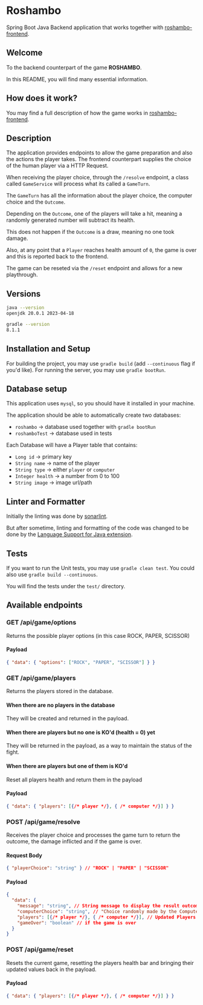 # Roshambo

Spring Boot Java Backend application that works together with [roshambo-frontend][roshambo-frontend-git].

## Welcome

To the backend counterpart of the game **ROSHAMBO**.

In this README, you will find many essential information.

## How does it work?

You may find a full description of how the game works in [roshambo-frontend][roshambo-frontend-git].

## Description

The application provides endpoints to allow the game preparation and also the actions the player takes.
The frontend counterpart supplies the choice of the human player via a HTTP Request.

When receiving the player choice, through the `/resolve` endpoint,
a class called `GameService` will process what its called a `GameTurn`.

The `GameTurn` has all the information about the player choice, the computer choice and the `Outcome`.

Depending on the `Outcome`, one of the players will take a hit, meaning a randomly generated number will subtract its health.

This does not happen if the `Outcome` is a draw, meaning no one took damage.

Also, at any point that a `Player` reaches health amount of `0`, the game is over and this is reported back to the frontend.

The game can be reseted via the `/reset` endpoint and allows for a new playthrough.

## Versions

```bash
java --version
openjdk 20.0.1 2023-04-18

gradle --version
8.1.1
```

## Installation and Setup

For building the project, you may use `gradle build` (add `--continuous` flag if you'd like).
For running the server, you may use `gradle bootRun`.

## Database setup

This application uses `mysql`, so you should have it installed in your machine.

The application should be able to automatically create two databases:

- `roshambo` -> database used together with `gradle bootRun`
- `roshamboTest` -> database used in tests

Each Database will have a Player table that contains:

- `Long id` -> primary key
- `String name` -> name of the player
- `String type` -> either `player` or `computer`
- `Integer health` -> a number from 0 to 100
- `String image` -> image url/path

## Linter and Formatter

Initially the linting was done by [sonarlint][sonarlint].

But after sometime, linting and formatting of the code was changed to be done by the [Language Support for Java extension][extension].

## Tests

If you want to run the Unit tests, you may use `gradle clean test`.
You could also use `gradle build --continuous`.

You will find the tests under the `test/` directory.

## Available endpoints

### GET /api/game/options

Returns the possible player options (in this case ROCK, PAPER, SCISSOR)

#### Payload

```json
{ "data": { "options": ["ROCK", "PAPER", "SCISSOR"] } }
```

### GET /api/game/players

Returns the players stored in the database. 

#### When there are no players in the database

They will be created and returned in the payload.

#### When there are players but no one is KO'd (health = 0) yet

They will be returned in the payload, as a way to maintain the status of the fight.

#### When there are players but one of them is KO'd

Reset all players health and return them in the payload

#### Payload

```json
{ "data": { "players": [{/* player */}, { /* computer */}] } }
```

### POST /api/game/resolve

Receives the player choice and processes the game turn to return the outcome, the damage inflicted and if the game is over.

#### Request Body

```json
{ "playerChoice": "string" } // "ROCK" | "PAPER" | "SCISSOR"
```

#### Payload

```json
{ 
  "data": { 
    "message": "string", // String message to display the result outcome,
    "computerChoice": "string", // "Choice randomly made by the Computer",
    "players": [{/* player */}, { /* computer */}], // Updated Players attributes including their health
    "gameOver": "boolean" // if the game is over
  }
}
```

### POST /api/game/reset

Resets the current game, resetting the players health bar and bringing their updated values back in the payload.


#### Payload

```json
{ "data": { "players": [{/* player */}, { /* computer */}] } }
```

[roshambo-frontend-git]: https://github.com/alecarneiro1993/roshambo-frontend
[extension]: https://marketplace.visualstudio.com/items?itemName=redhat.java
[sonarlint]: https://marketplace.visualstudio.com/items?itemName=SonarSource.sonarlint-vscode